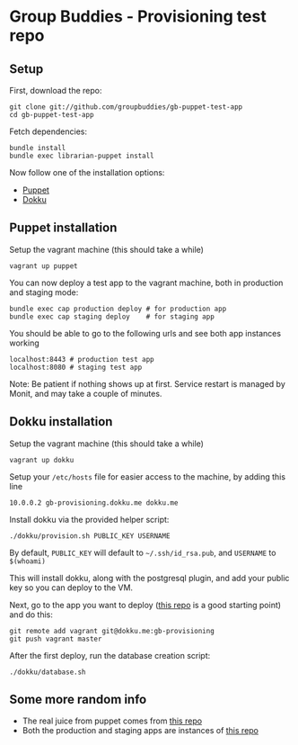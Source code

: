 # Group Buddies - Provisioning test repo

## Setup

First, download the repo:

    git clone git://github.com/groupbuddies/gb-puppet-test-app
    cd gb-puppet-test-app

Fetch dependencies:

    bundle install
    bundle exec librarian-puppet install

Now follow one of the installation options:

* [Puppet](#puppet-installation)
* [Dokku](#dokku-installation)

## Puppet installation

Setup the vagrant machine (this should take a while)

    vagrant up puppet

You can now deploy a test app to the vagrant machine, both in production and
staging mode:

    bundle exec cap production deploy # for production app
    bundle exec cap staging deploy    # for staging app

You should be able to go to the following urls and see both app instances
working

    localhost:8443 # production test app
    localhost:8080 # staging test app

Note: Be patient if nothing shows up at first. Service restart is managed by
Monit, and may take a couple of minutes.

## Dokku installation

Setup the vagrant machine (this should take a while)

    vagrant up dokku

Setup your `/etc/hosts` file for easier access to the machine, by adding this
line

    10.0.0.2 gb-provisioning.dokku.me dokku.me

Install dokku via the provided helper script:

    ./dokku/provision.sh PUBLIC_KEY USERNAME

By default, `PUBLIC_KEY` will default to `~/.ssh/id_rsa.pub`, and `USERNAME` to
`$(whoami)`

This will install dokku, along with the postgresql plugin, and add your public
key so you can deploy to the VM.

Next, go to the app you want to deploy ([this repo](https://github.com/naps62/the_well_provisioned_test_app) is a good starting point) and do this:

    git remote add vagrant git@dokku.me:gb-provisioning
    git push vagrant master

After the first deploy, run the database creation script:

    ./dokku/database.sh

## Some more random info

* The real juice from puppet comes from [this repo](https://github.com/naps62/gb-puppet)
* Both the production and staging apps are instances of [this
repo](https://github.com/naps62/the_well_provisioned_test_app)


